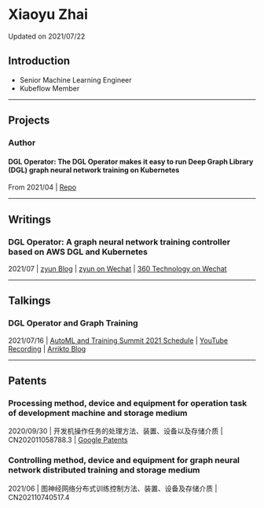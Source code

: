 # Xiaoyu Zhai

Updated on 2021/07/22

## Introduction

- Senior Machine Learning Engineer
- Kubeflow Member

----
## Projects

### Author

#### DGL Operator: The DGL Operator makes it easy to run Deep Graph Library (DGL) graph neural network training on Kubernetes
From 2021/04 | [Repo](https://github.com/Qihoo360/dgl-operator) 

----
## Writings

### DGL Operator: A graph neural network training controller based on AWS DGL and Kubernetes
2021/07 | [zyun Blog](https://zyun.360.cn/blog/?p=987) | [zyun on Wechat](https://mp.weixin.qq.com/s/dZQErgk0BP_usTQON3I5Uw) | [360 Technology on Wechat](https://mp.weixin.qq.com/s/3C4EUPud1Z_GVQcwH4kCiA) 

----
## Talkings

### DGL Operator and Graph Training
2021/07/16 | [AutoML and Training Summit 2021 Schedule](https://docs.google.com/document/d/1vGluSPHmAqEr8k9Dmm82RcQ-MVnqbYYSfnjMGB-aPuo/edit) | [YouTube Recording](https://www.youtube.com/watch?v=hlrdWey0RKs&list=PL2gwy7BdKoGd9HQBCz1iC7vyFVN7Wa9N2) | [Arrikto Blog](https://www.arrikto.com/blog/training-and-automl-summit-recap-part-1/) 

----
## Patents

### Processing method, device and equipment for operation task of development machine and storage medium
2020/09/30 | 开发机操作任务的处理方法、装置、设备以及存储介质 | CN202011058788.3 | [Google Patents](https://patents.google.com/patent/CN112035220A/en) 

### Controlling method, device and equipment for graph neural network distributed training and storage medium
2021/06 | 图神经网络分布式训练控制方法、装置、设备及存储介质 | CN202110740517.4 

